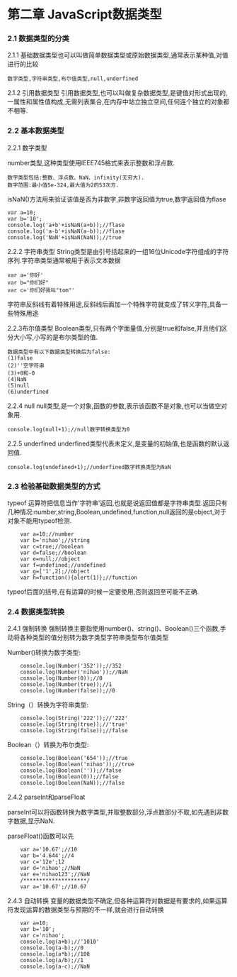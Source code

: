 # 第二章 JavaScript数据类型
### 2.1 数据类型的分类
2.1.1 基础数据类型也可以叫做简单数据类型或原始数据类型,通常表示某种值,对值进行的比较

    数字类型,字符串类型,布尔值类型,null,underfined

2.1.2 引用数据类型
引用数据类型,也可以叫做复杂数据类型,是键值对形式出现的,一属性和属性值构成,无需列表集合,在内存中站立独立空间,任何连个独立的对象都不相等.

### 2.2 基本数据类型
2.2.1 数字类型

number类型,这种类型使用IEEE745格式来表示整数和浮点数.

    数字类型包括:整数、浮点数、NaN、infinity(无穷大).
    数字范围:最小值5e-324,最大值为2的53次方.
isNaN()方法用来验证该值是否为非数字,非数字返回值为true,数字返回值为flase
    
    var a=10;
    var b='10';
    console.log('a+b'+isNaN(a+b));//flase
    console.log('a-b'+isNaN(a-b));//flase
    console.log('NaN'+isNaN(NaN));//true

2.2.2 字符串类型
String类型是由引号括起来的一组16位Unicode字符组成的字符序列.字符串类型通常被用于表示文本数据

    var a='你好'
    var b="你们好"
    var c='你们好我叫"tom"'

字符串反斜线有着特殊用途,反斜线后面加一个特殊字符就变成了转义字符,具备一些特殊用途

2.2.3布尔值类型
Boolean类型,只有两个字面量值,分别是true和false,并且他们区分大小写,小写的是布尔类型的值.

    数据类型中有以下数据类型转换后为false:    
    (1)false
    (2)''空字符串
    (3)+0和-0
    (4)NaN
    (5)null
    (6)underfined

2.2.4 null
null类型,是一个对象,函数的参数,表示该函数不是对象,也可以当做空对象用.

    console.log(null+1);//null数字转换类型为0

2.2.5 underfined
underfined类型代表未定义,是变量的初始值,也是函数的默认返回值.

    console.log(undefined+1);//underfined数字转换类型为NaN

### 2.3 检验基础数据类型的方式
typeof 运算符把信息当作'字符串'返回,也就是说返回值都是字符串类型.返回只有几种情况:number,string,Boolean,undefined,function,null返回的是object,对于对象不能用typeof检测.

        var a=10;//number
        var b='nihao';//string
        var c=true;//boolean
        var d=false;//boolean
        var e=null;//object
        var f=undefined;//undefined
        var g=['1',2];//object
        var h=function(){alert(1)};//function

typeof后面的括号,在有运算的时候一定要使用,否则返回至可能不正确.

### 2.4 数据类型转换
2.4.1 强制转换
强制转换主要指使用number()、string()、Boolean()三个函数,手动将各种类型的值分别转为数字类型字符串类型布尔值类型

Number()转换为数字类型:

        console.log(Number('352'));//352
        console.log(Number('nihao'));//NaN
        console.log(Number(0));//0
        console.log(Number(true));//1
        console.log(Number(false));//0

String（）转换为字符串类型:

        console.log(String('222'));//'222'
        console.log(String(true));//'true'
        console.log(String(false));//false
   
Boolean（）转换为布尔类型:

        console.log(Boolean('654'));//true
        console.log(Boolean('nihao'));//true
        console.log(Boolean(''));//false
        console.log(Boolean(0));//false
        console.log(Boolean(NaN));//false
2.4.2 parseInt和parseFloat

parseInt可以将函数转换为数字类型,并取整数部分,浮点数部分不取,如先遇到非数字数据,显示NaN.

parseFloat()函数可以先

        var a='10.67';//10
        var b='4.644';//4
        var c='12e';12
        var d='nihao';//NaN
        var e='nihao123';//NaN
        /********************/
        var a='10.67';//10.67

2.4.3 自动转换
变量的数据类型不确定,但各种运算符对数据是有要求的,如果运算符发现运算的数据类型与预期的不一样,就会进行自动转换

        var a=10;
        var b='10';
        var c='nihao';
        console.log(a+b);//'1010'
        console.log(a-b);//0
        console.log(a*b);//100
        console.log(a/b);//1
        console.log(a-c);//NaN
